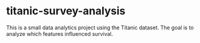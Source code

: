 # titanic-survey-analysis
This is a small data analytics project using the Titanic dataset. The goal is to analyze which features influenced survival.
